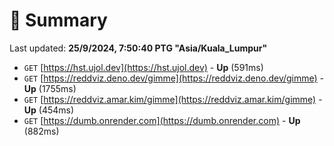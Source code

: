 # 📖 Summary
Last updated: **25/9/2024, 7:50:40 PTG "Asia/Kuala_Lumpur"**

- `GET` [https://hst.ujol.dev](https://hst.ujol.dev) - **Up** (591ms)
- `GET` [https://reddviz.deno.dev/gimme](https://reddviz.deno.dev/gimme) - **Up** (1755ms)
- `GET` [https://reddviz.amar.kim/gimme](https://reddviz.amar.kim/gimme) - **Up** (454ms)
- `GET` [https://dumb.onrender.com](https://dumb.onrender.com) - **Up** (882ms)
